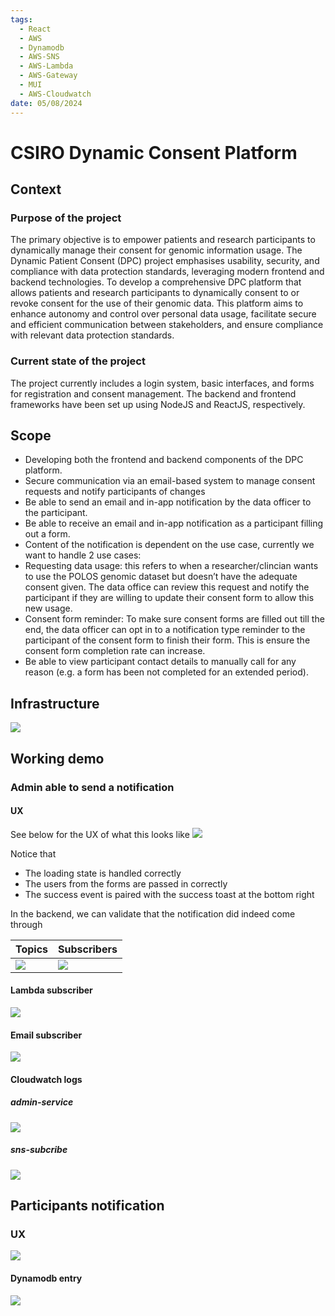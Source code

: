 ```yaml
---
tags:
  - React
  - AWS
  - Dynamodb
  - AWS-SNS
  - AWS-Lambda
  - AWS-Gateway
  - MUI
  - AWS-Cloudwatch
date: 05/08/2024
---
```

# CSIRO Dynamic Consent Platform
## Context
### Purpose of the project

The primary objective is to empower patients and research participants to dynamically manage their consent for genomic information usage. The Dynamic Patient Consent (DPC) project emphasises usability, security, and compliance with data protection standards, leveraging modern frontend and backend technologies. To develop a comprehensive DPC platform that allows patients and research participants to dynamically consent to or revoke consent for the use of their genomic data. This platform aims to enhance autonomy and control over personal data usage, facilitate secure and efficient communication between stakeholders, and ensure compliance with relevant data protection standards.
### Current state of the project  
The project currently includes a login system, basic interfaces, and forms for registration and consent management. The backend and frontend frameworks have been set up using NodeJS and ReactJS, respectively.

## Scope
- Developing both the frontend and backend components of the DPC platform.    
- Secure communication via an email-based system to manage consent requests and notify participants of changes
- Be able to send an email and in-app notification by the data officer to the participant.
- Be able to receive an email and in-app notification as a participant filling out a form.
- Content of the notification is dependent on the use case, currently we want to handle 2 use cases:
- Requesting data usage: this refers to when a researcher/clincian wants to use the POLOS genomic dataset but doesn’t have the adequate consent given. The data office can review this request and notify the participant if they are willing to update their consent form to allow this new usage.
- Consent form reminder: To make sure consent forms are filled out till the end, the data officer can opt in to a notification type reminder to the participant of the consent form to finish their form. This is ensure the consent form completion rate can increase.
- Be able to view participant contact details to manually call for any reason (e.g. a form has been not completed for an extended period).
## Infrastructure
![](1.png)
## Working demo
### Admin able to send a notification
#### UX 
See below for the UX of what this looks like
![](2.gif)

Notice that
- The loading state is handled correctly
- The users from the forms are passed in correctly
- The success event is paired with the success toast at the bottom right

In the backend, we can validate that the notification did indeed come through

| Topics     | Subscribers    |
| ---------- | -------------- |
| ![](4.png) | ![](3.png)<br> |
#### Lambda subscriber
![](6.png)
#### Email subscriber
![](5.png)

#### Cloudwatch logs
##### admin-service
![](9.png)
##### sns-subcribe
![](10.png)
## Participants notification
### UX
![](7.gif)
#### Dynamodb entry
![](8.png)

